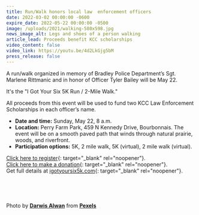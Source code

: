 ```yaml
---
title: Run/Walk honors local law  enforcement officers
date: 2022-03-02 00:00:00 -0600
expire_date: 2022-05-22 00:00:00 -0500
image: /uploads/2021/walking-580x598.jpg
news_image_alt: Legs and shoes of a person walking
article_lead: Proceeds benefit KCC scholarships
video_content: false
video_link: https://youtu.be/4d2LkGjg5bM
press_release: false
---
```

​A run/walk organized in memory of Bradley Police Department’s Sgt. Marlene Rittmanic and in honor of Officer Tyler Bailey will be May 22.

It's the "I Got Your Six 5K Run / 2-Mile Walk."

All proceeds from this event will be used to fund two KCC Law Enforcement Scholarships in each officer’s name.&nbsp;

* **Date and time:** Sunday, May 22, 8 a.m.
* **Location:** Perry Farm Park, 459 N Kennedy Drive, Bourbonnais. The event will be on a smooth paved path that winds through natural prairie, woods, and riverfront. &nbsp;
* **Participation options:** 5K, 2 mile walk, 5K (virtual), 2 mile walk (virtual).&nbsp;

[Click here to register](https://runsignup.com/Race/IL/Bourbonnais/IGotYourSix){: target="_blank" rel="noopener"}.&nbsp;<br>[Click here to make a donation](https://runsignup.com/Race/Donate/IL/Bourbonnais/IGotYourSix){: target="_blank" rel="noopener"}.<br>Get full details at [igotyoursix5k.com](http://www.igotyoursix5k.com){: target="_blank" rel="noopener"}.

&nbsp;

&nbsp;

Photo by&nbsp;**[Darwis Alwan](https://www.pexels.com/@darwisalwan?utm_content=attributionCopyText&amp;utm_medium=referral&amp;utm_source=pexels)**&nbsp;from&nbsp;**[Pexels](https://www.pexels.com/photo/man-and-woman-walking-on-road-2292101/?utm_content=attributionCopyText&amp;utm_medium=referral&amp;utm_source=pexels)**
